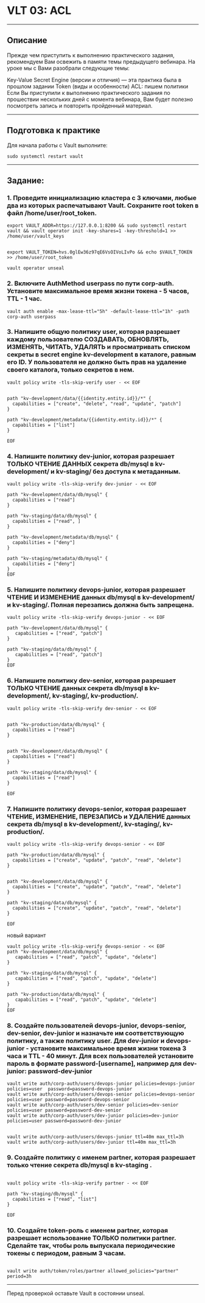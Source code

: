 # VLT 03: ACL
***
## Описание
Прежде чем приступить к выполнению практического задания, рекомендуем Вам освежить в памяти темы предыдущего вебинара. На уроке мы с Вами разобрали следующие темы:

Key-Value Secret Engine (версии и отличия) — эта практика была в прошлом задании
Token (виды и особенности)
ACL: пишем политики
Если Вы приступили к выполнению практического задания по прошествии нескольких дней с момента вебинара, Вам будет полезно посмотреть запись и повторить пройденный материал.
***
## Подготовка к практике
Для начала работы с Vault выполните:

`sudo systemctl restart vault`

***
## Задание:
### 1. Проведите инициализацию кластера с 3 ключами, любые два из которых распечатывают Vault. Сохраните root token в файл /home/user/root_token.
```
export VAULT_ADDR=https://127.0.0.1:8200 && sudo systemctl restart vault && vault operator init -key-shares=1 -key-threshold=1 >> /home/user/vault_keys


export VAULT_TOKEN=hvs.0glEw36z97qE6VsOIVoLIvPo && echo $VAULT_TOKEN >> /home/user/root_token

vault operator unseal
```

### 2. Включите AuthMethod userpass по пути corp-auth. Установите максимальное время жизни токена - 5 часов, TTL - 1 час.
```
vault auth enable -max-lease-ttl="5h" -default-lease-ttl="1h" -path corp-auth userpass 
```

### 3. Напишите общую политику user, которая разрешает каждому пользователю СОЗДАВАТЬ, ОБНОВЛЯТЬ, ИЗМЕНЯТЬ, ЧИТАТЬ, УДАЛЯТЬ и просматривать списком секреты в secret engine kv-development в каталоге, равным его ID. У пользователя не должно быть прав на удаление своего каталога, только секретов в нем.

```
vault policy write -tls-skip-verify user - << EOF


path "kv-development/data/{{identity.entity.id}}/*" {
  capabilities = ["create", "delete", "read", "update", "patch"]
}

path "kv-development/metadata/{{identity.entity.id}}/*" {
  capabilities = ["list"]
}

EOF
```

### 4. Напишите политику dev-junior, которая разрешает ТОЛЬКО ЧТЕНИЕ ДАННЫХ секрета db/mysql в kv-development/ и kv-staging/ без доступа к метаданным.

```
vault policy write -tls-skip-verify dev-junior - << EOF

path "kv-development/data/db/mysql" {
  capabilities = ["read"]
}

path "kv-staging/data/db/mysql" {
  capabilities = ["read", ]
}

path "kv-development/metadata/db/mysql" {
  capabilities = ["deny"]
}

path "kv-staging/metadata/db/mysql" {
  capabilities = ["deny"]
}
EOF
```


### 5. Напишите политику devops-junior, которая разрешает ЧТЕНИЕ И ИЗМЕНЕНИЕ данных db/mysql в kv-development/ и kv-staging/. Полная перезапись должна быть запрещена.

```
vault policy write -tls-skip-verify devops-junior - << EOF

path "kv-development/data/db/mysql" {
   capabilities = ["read", "patch"]
}

path "kv-staging/data/db/mysql" {
   capabilities = ["read", "patch"]
}
EOF
```
### 6. Напишите политику dev-senior, которая разрешает ТОЛЬКО ЧТЕНИЕ данных секрета db/mysql в kv-development/, kv-staging/, kv-production/.

```
vault policy write -tls-skip-verify dev-senior - << EOF


path "kv-production/data/db/mysql" {
  capabilities = ["read"]
}


path "kv-development/data/db/mysql" {
  capabilities = ["read"]
}

path "kv-staging/data/db/mysql" {
  capabilities = ["read"]
}

EOF
```

### 7. Напишите политику devops-senior, которая разрешает ЧТЕНИЕ, ИЗМЕНЕНИЕ, ПЕРЕЗАПИСЬ и УДАЛЕНИЕ данных секрета db/mysql в kv-development/, kv-staging/, kv-production/.
```
vault policy write -tls-skip-verify devops-senior - << EOF

path "kv-production/data/db/mysql" {
  capabilities = ["create", "update", "patch", "read", "delete"]
}


path "kv-development/data/db/mysql" {
  capabilities = ["create", "update", "patch", "read", "delete"]
}

path "kv-staging/data/db/mysql" {
  capabilities = ["create", "update", "patch", "read", "delete"]
}

EOF
```
новый вариант
```
vault policy write -tls-skip-verify devops-senior - << EOF
path "kv-development/data/db/mysql" {
   capabilities = ["read", "patch", "update", "delete"]
}

path "kv-staging/data/db/mysql" {
   capabilities = ["read", "patch", "update", "delete"]
}

path "kv-production/data/db/mysql" {
   capabilities = ["read", "patch", "update", "delete"]
}
EOF
```

### 8. Создайте пользователей devops-junior, devops-senior, dev-senior, dev-junior и назначьте им соответствующую политику, а также политику user. Для dev-junior и devops-junior - установите максимальное время жизни токена 3 часа и TTL - 40 минут. Для всех пользователей установите пароль в формате password-[username], например для dev-junior: password-dev-junior

```
vault write auth/corp-auth/users/devops-junior policies=devops-junior policies=user  password=password-devops-junior 
vault write auth/corp-auth/users/devops-senior policies=devops-senior policies=user password=password-devops-senior 
vault write auth/corp-auth/users/dev-senior policies=dev-senior policies=user password=password-dev-senior
vault write auth/corp-auth/users/dev-junior policies=dev-junior policies=user password=password-dev-junior


vault write auth/corp-auth/users/devops-junior ttl=40m max_ttl=3h 
vault write auth/corp-auth/users/dev-junior ttl=40m max_ttl=3h
```

### 9. Создайте политику с именем partner, которая разрешает только чтение секрета db/mysql в kv-staging .
```

vault policy write -tls-skip-verify partner - << EOF

path "kv-staging/db/mysql" {
  capabilities = ["read", "list"]
}

EOF
```

### 10. Создайте token-роль с именем partner, которая разрешает использование ТОЛЬКО политики partner. Сделайте так, чтобы роль выпускала периодические токены с периодом, равным 3 часам.
```

vault write auth/token/roles/partner allowed_policies="partner" period=3h
```
***
Перед проверкой оставьте Vault в состоянии unseal.
